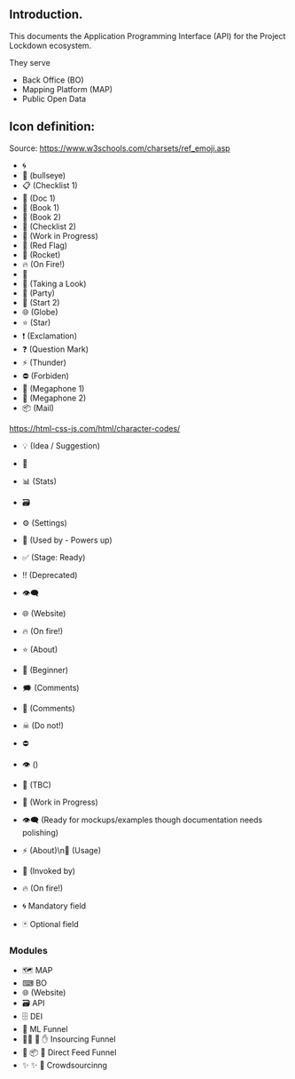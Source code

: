 ## Introduction.

This documents the Application Programming Interface (API) for the Project Lockdown ecosystem.

They serve
- Back Office (BO)
- Mapping Platform (MAP)
- Public Open Data

## Icon definition:
Source: https://www.w3schools.com/charsets/ref_emoji.asp
- &#127744;
- &#127919; (bullseye)
- &#128203; (Checklist 1)
- &#128196; (Doc 1)
- &#128214; (Book 1)
- &#128216; (Book 2)
- &#128221; (Checklist 2)
- &#128679; (Work in Progress)
- &#128681; (Red Flag)
- &#128640; (Rocket)
- &#128293; (On Fire!)
- &#128206;
- &#128064; (Taking a Look)
- &#127881; (Party)
- &#127775; (Start 2)
- &#127760; (Globe)
- &#11088;  (Star)
- &#10071; (Exclamation)
- &#10067; (Question Mark)
- &#9889; (Thunder)
- &#9940; (Forbiden)
- &#128226; (Megaphone 1)
- &#128227; (Megaphone 2)
- &#128230; (Mail)

https://html-css-js.com/html/character-codes/
- 💡 (Idea / Suggestion)
- 💫
- 📊 (Stats)
- 🗃
- ⚙ (Settings)
- 🔋 (Used by - Powers up)
- ✅ (Stage: Ready)
- ‼ (Deprecated)
- 👁️‍🗨️
- 🌐 (Website)
- 🔥 (On fire!)
- ⭐ (About)
- 🔰 (Beginner)
- 🗯 (Comments)
- 💬 (Comments)
- ☠ (Do not!)
- ⛔
- 👁 ()
- 📑 (TBC)

- 🚧 (Work in Progress)
- 👁️‍🗨️ (Ready for mockups/examples though documentation needs polishing)

- ⚡ (About)\n🎯 (Usage)
- 📢 (Invoked by)
- 🔥 (On fire!)
- 🌀 Mandatory field
- 🃏 Optional field

### Modules
- 🗺 MAP
- ⌨ BO
- 🌐 (Website)
- 🗃 API
- 🗄 DEI
- 🤖 ML Funnel
- 👨‍💻 📁 ✋ Insourcing Funnel
- 💫 📦 🌠 Direct Feed Funnel
- ✨ ✨ 🤲 Crowdsourcinng

